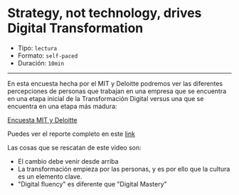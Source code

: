 # Strategy, not technology, drives Digital Transformation

* Tipo: `lectura`
* Formato: `self-paced`
* Duración: `10min`

***

En esta encuesta hecha por el MIT y Deloitte podremos ver
las diferentes percepciones de personas que trabajan en
una empresa que se encuentra en una etapa inicial de la
Transformación Digital versus una que se encuentra en una
etapa más madura:

[Encuesta MIT y Deloitte](https://www.useloom.com/share/a61274633cfd48e9b7f4fece950af6fc)

Puedes ver el reporte completo en este [link](https://www2.deloitte.com/content/dam/Deloitte/es/Documents/tecnologia/Deloitte_ES_Tecnologia-Strategy-not-techonology.pdf)

Las cosas que se rescatan de este video son:

* El cambio debe venir desde arriba
* La transformación empieza por las personas, y es por
ello que la cultura es un elemento clave.
* "Digital fluency" es diferente que "Digital Mastery"
